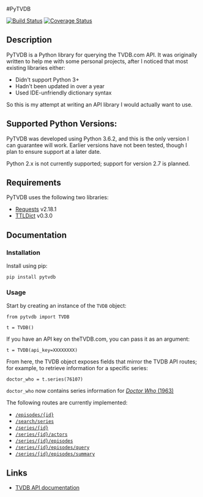 #PyTVDB

[![Build Status](https://travis-ci.org/jwbaker/pytvdb.svg?branch=master)](https://travis-ci.org/jwbaker/pytvdb)
[![Coverage Status](https://coveralls.io/repos/github/jwbaker/pytvdb/badge.svg?branch=master)](https://coveralls.io/github/jwbaker/pytvdb?branch=master)

## Description

PyTVDB is a Python library for querying the TVDB.com API. It was originally written to help me with some personal projects, after I noticed that most existing libraries either:

 - Didn't support Python 3+
 - Hadn't been updated in over a year
 - Used IDE-unfriendly dictionary syntax

So this is my attempt at writing an API library I would actually want to use.

## Supported Python Versions:
PyTVDB was developed using Python 3.6.2, and this is the only version I can guarantee will work. Earlier versions have not been tested, though I plan to ensure support at a later date.

Python 2.x is not currently supported; support for version 2.7 is planned.

## Requirements
PyTVDB uses the following two libraries:

 - [Requests](http://docs.python-requests.org/en/master/) v2.18.1
 - [TTLDict](https://github.com/mobilityhouse/ttldict) v0.3.0

## Documentation
### Installation
Install using pip:

    pip install pytvdb

### Usage
Start by creating an instance of the ``TVDB`` object:

    from pytvdb import TVDB

    t = TVDB()

If you have an API key on theTVDB.com, you can pass it as an argument:

    t = TVDB(api_key=XXXXXXXX)

From here, the TVDB object exposes fields that mirror the TVDB API routes; for example, to retrieve information for a specific series:

    doctor_who = t.series(76107)

``doctor_who`` now contains series information for [*Doctor Who* (1963)](http://thetvdb.com/?tab=series&id=76107&lid=7)

The following routes are currently implemented:

 - [``/episodes/{id}``](https://api.thetvdb.com/swagger#!/Episodes/get_episodes_id)
 - [``/search/series``](https://api.thetvdb.com/swagger#!/Search/get_search_series)
 - [``/series/{id}``](https://api.thetvdb.com/swagger#!/Series/get_series_id)
 - [``/series/{id}/actors``](https://api.thetvdb.com/swagger#!/Series/get_series_id_actors)
 - [``/series/{id}/episodes``](https://api.thetvdb.com/swagger#!/Series/get_series_episodes)
 - [``/series/{id}/episodes/query``](https://api.thetvdb.com/swagger#!/Series/get_series_id_episodes_query)
 - [``/series/{id}/episodes/summary``](https://api.thetvdb.com/swagger#!/Series/get_series_id_episodes_summary)

## Links

 - [TVDB API documentation](https://api.thetvdb.com/swagger)